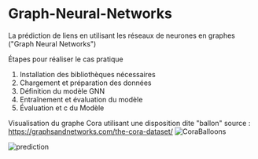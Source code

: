 # Graph-Neural-Networks
La prédiction de liens en utilisant les réseaux de neurones en graphes ("Graph Neural Networks")


Étapes pour réaliser le cas pratique <br>
1.	Installation des bibliothèques nécessaires <br>
2.	Chargement et préparation des données <br>
3.	Définition du modèle GNN <br>
4.	Entraînement et évaluation du modèle <br>
5.	Évaluation et c du Modèle <br>


 Visualisation du graphe Cora utilisant une disposition dite "ballon"
source : https://graphsandnetworks.com/the-cora-dataset/
![CoraBalloons](https://github.com/user-attachments/assets/776a7ed3-6b27-4f67-b6f8-57ff3732f120)



![prediction](https://github.com/user-attachments/assets/ef09660c-e06c-45b6-8479-720e6396d58e)

